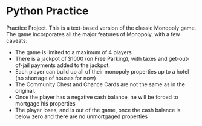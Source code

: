 # Python Practice
Practice Project.
This is a text-based version of the classic Monopoly game.
The game incorporates all the major features of Monopoly, with a few caveats:
- The game is limited to a maximum of 4 players.
- There is a jackpot of $1000 (on Free Parking), with taxes and get-out-of-jail payments added to the jackpot.
- Each player can build up all of their monopoly properties up to a hotel (no shortage of houses for now)
- The Community Chest and Chance Cards are not the same as in the original. 
- Once the player has a negative cash balance, he will be forced to mortgage his properties
- The player loses, and is out of the game, once the cash balance is below zero and there are no unmortgaged properties


